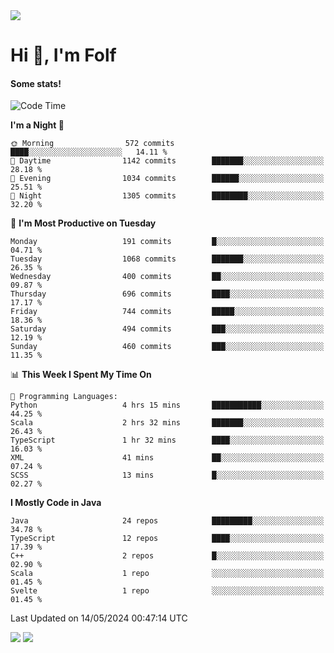 <img src="https://komarev.com/ghpvc/?username=itsfolf"/>
<h1>Hi 👋, I'm Folf</h1>


#### Some stats!
<!--START_SECTION:waka-->
![Code Time](http://img.shields.io/badge/Code%20Time-2%2C216%20hrs%2026%20mins-blue)

**I'm a Night 🦉** 

```text
🌞 Morning                572 commits         ████░░░░░░░░░░░░░░░░░░░░░   14.11 % 
🌆 Daytime                1142 commits        ███████░░░░░░░░░░░░░░░░░░   28.18 % 
🌃 Evening                1034 commits        ██████░░░░░░░░░░░░░░░░░░░   25.51 % 
🌙 Night                  1305 commits        ████████░░░░░░░░░░░░░░░░░   32.20 % 
```
📅 **I'm Most Productive on Tuesday** 

```text
Monday                   191 commits         █░░░░░░░░░░░░░░░░░░░░░░░░   04.71 % 
Tuesday                  1068 commits        ███████░░░░░░░░░░░░░░░░░░   26.35 % 
Wednesday                400 commits         ██░░░░░░░░░░░░░░░░░░░░░░░   09.87 % 
Thursday                 696 commits         ████░░░░░░░░░░░░░░░░░░░░░   17.17 % 
Friday                   744 commits         █████░░░░░░░░░░░░░░░░░░░░   18.36 % 
Saturday                 494 commits         ███░░░░░░░░░░░░░░░░░░░░░░   12.19 % 
Sunday                   460 commits         ███░░░░░░░░░░░░░░░░░░░░░░   11.35 % 
```


📊 **This Week I Spent My Time On** 

```text
💬 Programming Languages: 
Python                   4 hrs 15 mins       ███████████░░░░░░░░░░░░░░   44.25 % 
Scala                    2 hrs 32 mins       ███████░░░░░░░░░░░░░░░░░░   26.43 % 
TypeScript               1 hr 32 mins        ████░░░░░░░░░░░░░░░░░░░░░   16.03 % 
XML                      41 mins             ██░░░░░░░░░░░░░░░░░░░░░░░   07.24 % 
SCSS                     13 mins             █░░░░░░░░░░░░░░░░░░░░░░░░   02.27 % 
```

**I Mostly Code in Java** 

```text
Java                     24 repos            █████████░░░░░░░░░░░░░░░░   34.78 % 
TypeScript               12 repos            ████░░░░░░░░░░░░░░░░░░░░░   17.39 % 
C++                      2 repos             █░░░░░░░░░░░░░░░░░░░░░░░░   02.90 % 
Scala                    1 repo              ░░░░░░░░░░░░░░░░░░░░░░░░░   01.45 % 
Svelte                   1 repo              ░░░░░░░░░░░░░░░░░░░░░░░░░   01.45 % 
```




 Last Updated on 14/05/2024 00:47:14 UTC
<!--END_SECTION:waka-->
<a src="https://discord.com/users/1090088995976925305"><img src="https://lanyard-profile-readme.vercel.app/api/1090088995976925305"/></a></td> 
<img src="https://hit.yhype.me/github/profile?user_id=9268058"/>
